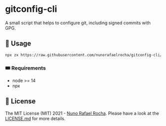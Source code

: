 # gitconfig-cli

A small script that helps to configure git, including signed commits with GPG.

## 🚀 Usage

```sh
npx zx https://raw.githubusercontent.com/nunorafaelrocha/gitconfig-cli/main/index.mjs
```

### 🎟 Requirements

- node >= 14
- npx

## 👮 License

The MIT License (MIT) 2021 - [Nuno Rafael Rocha](https://nunorafaelrocha.com). Please have a look at the [LICENSE.md](https://github.com/nunorafaelrocha/gitconfig-cli/blob/main/LICENSE.md) for more details.
